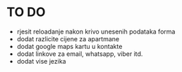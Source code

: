 # TO DO

- rjesit reloadanje nakon krivo unesenih podataka forma
- dodat razlicite cijene za apartmane
- dodat google maps kartu u kontakte
- dodat linkove za email, whatsapp, viber itd.
- dodat vise jezika
